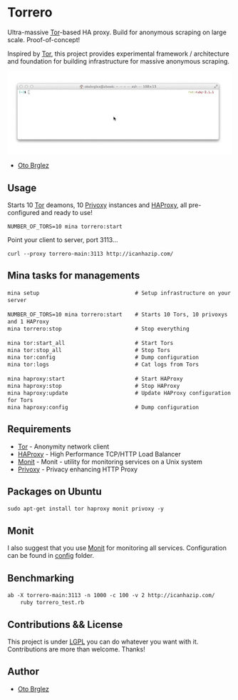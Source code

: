 # Torrero

Ultra-massive [Tor](tor)-based HA proxy. Build for anonymous scraping on large scale. Proof-of-concept!

Inspired by [Tor][tor], this project provides experimental framework / architecture and foundation for building infrastructure for massive anonymous scraping.

![torrero-demo][torrero-demo]

- [Oto Brglez](http://github.com/otobrglez)

## Usage

Starts 10 [Tor][tor] deamons, 10 [Privoxy][privoxy] instances and [HAProxy][haproxy], all pre-configured and ready to use!

    NUMBER_OF_TORS=10 mina torrero:start

Point your client to server, port 3113...

    curl --proxy torrero-main:3113 http://icanhazip.com/

## Mina tasks for managements

    mina setup                              # Setup infrastructure on your server

    NUMBER_OF_TORS=10 mina torrero:start    # Starts 10 Tors, 10 privoxys and 1 HAProxy
    mina torrero:stop                       # Stop everything

    mina tor:start_all                      # Start Tors
    mina tor:stop_all                       # Stop Tors
    mina tor:config                         # Dump configuration
    mina tor:logs                           # Cat logs from Tors

    mina haproxy:start                      # Start HAProxy
    mina haproxy:stop                       # Stop HAProxy
    mina haproxy:update                     # Update HAProxy configuration for Tors
    mina haproxy:config                     # Dump configuration

## Requirements

- [Tor][tor] - Anonymity network client
- [HAProxy][haproxy] - High Performance TCP/HTTP Load Balancer
- [Monit][monit] - Monit - utility for monitoring services on a Unix system
- [Privoxy][privoxy] - Privacy enhancing HTTP Proxy

## Packages on Ubuntu

    sudo apt-get install tor haproxy monit privoxy -y

## Monit

I also suggest that you use [Monit](http://mmonit.com/monit/) for monitoring all services. Configuration can be found in [config](config/monit.conf) folder.

## Benchmarking

    ab -X torrero-main:3113 -n 1000 -c 100 -v 2 http://icanhazip.com/
		ruby torrero_test.rb

## Contributions && License

This project is under [LGPL](https://www.gnu.org/licenses/lgpl.html) you can do whatever you want with it. Contributions are more than welcome. Thanks!

## Author

- [Oto Brglez](https://github.com/otobrglez)

[tor]:https://www.torproject.org
[foreman]:http://ddollar.github.io/foreman/
[privoxy]:http://www.privoxy.org
[redis]:https://www.rabbitmq.com
[mongodb]:https://www.mongodb.org
[haproxy]:http://haproxy.1wt.eu/
[torrero-demo]:torrero-demo.gif
[monit]:http://mmonit.com/monit/
[privoxy]:http://www.privoxy.org/
